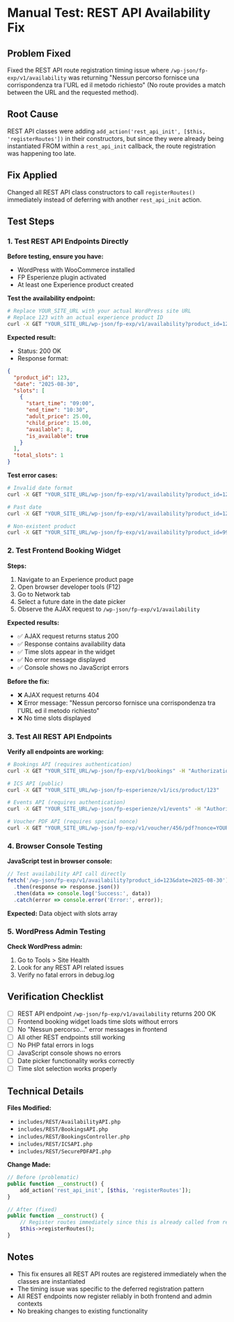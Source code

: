 # Manual Test: REST API Availability Fix

## Problem Fixed
Fixed the REST API route registration timing issue where `/wp-json/fp-exp/v1/availability` was returning "Nessun percorso fornisce una corrispondenza tra l'URL ed il metodo richiesto" (No route provides a match between the URL and the requested method).

## Root Cause
REST API classes were adding `add_action('rest_api_init', [$this, 'registerRoutes'])` in their constructors, but since they were already being instantiated FROM within a `rest_api_init` callback, the route registration was happening too late.

## Fix Applied
Changed all REST API class constructors to call `registerRoutes()` immediately instead of deferring with another `rest_api_init` action.

## Test Steps

### 1. Test REST API Endpoints Directly

**Before testing, ensure you have:**
- WordPress with WooCommerce installed
- FP Esperienze plugin activated
- At least one Experience product created

**Test the availability endpoint:**

```bash
# Replace YOUR_SITE_URL with your actual WordPress site URL
# Replace 123 with an actual experience product ID
curl -X GET "YOUR_SITE_URL/wp-json/fp-exp/v1/availability?product_id=123&date=2025-08-30"
```

**Expected result:**
- Status: 200 OK
- Response format:
```json
{
  "product_id": 123,
  "date": "2025-08-30",
  "slots": [
    {
      "start_time": "09:00",
      "end_time": "10:30",
      "adult_price": 25.00,
      "child_price": 15.00,
      "available": 8,
      "is_available": true
    }
  ],
  "total_slots": 1
}
```

**Test error cases:**
```bash
# Invalid date format
curl -X GET "YOUR_SITE_URL/wp-json/fp-exp/v1/availability?product_id=123&date=invalid"

# Past date
curl -X GET "YOUR_SITE_URL/wp-json/fp-exp/v1/availability?product_id=123&date=2020-01-01"

# Non-existent product
curl -X GET "YOUR_SITE_URL/wp-json/fp-exp/v1/availability?product_id=99999&date=2025-08-30"
```

### 2. Test Frontend Booking Widget

**Steps:**
1. Navigate to an Experience product page
2. Open browser developer tools (F12)
3. Go to Network tab
4. Select a future date in the date picker
5. Observe the AJAX request to `/wp-json/fp-exp/v1/availability`

**Expected results:**
- ✅ AJAX request returns status 200
- ✅ Response contains availability data
- ✅ Time slots appear in the widget
- ✅ No error message displayed
- ✅ Console shows no JavaScript errors

**Before the fix:**
- ❌ AJAX request returns 404 
- ❌ Error message: "Nessun percorso fornisce una corrispondenza tra l'URL ed il metodo richiesto"
- ❌ No time slots displayed

### 3. Test All REST API Endpoints

**Verify all endpoints are working:**

```bash
# Bookings API (requires authentication)
curl -X GET "YOUR_SITE_URL/wp-json/fp-exp/v1/bookings" -H "Authorization: Bearer YOUR_TOKEN"

# ICS API (public)
curl -X GET "YOUR_SITE_URL/wp-json/fp-esperienze/v1/ics/product/123"

# Events API (requires authentication)
curl -X GET "YOUR_SITE_URL/wp-json/fp-esperienze/v1/events" -H "Authorization: Bearer YOUR_TOKEN"

# Voucher PDF API (requires special nonce)
curl -X GET "YOUR_SITE_URL/wp-json/fp-exp/v1/voucher/456/pdf?nonce=YOUR_NONCE"
```

### 4. Browser Console Testing

**JavaScript test in browser console:**

```javascript
// Test availability API call directly
fetch('/wp-json/fp-exp/v1/availability?product_id=123&date=2025-08-30')
  .then(response => response.json())
  .then(data => console.log('Success:', data))
  .catch(error => console.error('Error:', error));
```

**Expected:** Data object with slots array

### 5. WordPress Admin Testing

**Check WordPress admin:**
1. Go to Tools > Site Health
2. Look for any REST API related issues
3. Verify no fatal errors in debug.log

## Verification Checklist

- [ ] REST API endpoint `/wp-json/fp-exp/v1/availability` returns 200 OK
- [ ] Frontend booking widget loads time slots without errors
- [ ] No "Nessun percorso..." error messages in frontend
- [ ] All other REST endpoints still working
- [ ] No PHP fatal errors in logs
- [ ] JavaScript console shows no errors
- [ ] Date picker functionality works correctly
- [ ] Time slot selection works properly

## Technical Details

**Files Modified:**
- `includes/REST/AvailabilityAPI.php`
- `includes/REST/BookingsAPI.php` 
- `includes/REST/BookingsController.php`
- `includes/REST/ICSAPI.php`
- `includes/REST/SecurePDFAPI.php`

**Change Made:**
```php
// Before (problematic)
public function __construct() {
    add_action('rest_api_init', [$this, 'registerRoutes']);
}

// After (fixed)
public function __construct() {
    // Register routes immediately since this is already called from rest_api_init
    $this->registerRoutes();
}
```

## Notes

- This fix ensures all REST API routes are registered immediately when the classes are instantiated
- The timing issue was specific to the deferred registration pattern
- All REST endpoints now register reliably in both frontend and admin contexts
- No breaking changes to existing functionality
